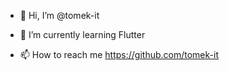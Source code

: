 - 👋 Hi, I’m @tomek-it

- 🌱 I’m currently learning Flutter

- 📫 How to reach me https://github.com/tomek-it
